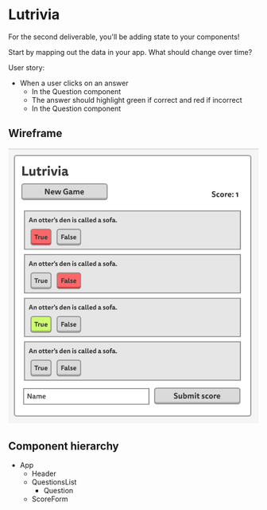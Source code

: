 # Lutrivia

For the second deliverable, you'll be adding state to your components!

Start by mapping out the data in your app. What should change over time?

User story:

* When a user clicks on an answer
  * In the Question component
  * The answer should highlight green if correct and red if incorrect
  * In the Question component

<!-- You are going to be building Lutrivia! This is intended to be a a bare bones project that is designed to have you practice passing props down from the App component to your other components.

FIRST, come up with a component hierarchy that makes sense and format your data in a way that also makes sense.

SECOND, build out a static version of this. When you are finished your app should look like the image below.

Good luck. When you are finished, jump back on labs! -->

## Wireframe

![Lutrivia wireframes](./wireframe.png)

## Component hierarchy

- App
  - Header
  - QuestionsList
    - Question
  - ScoreForm
